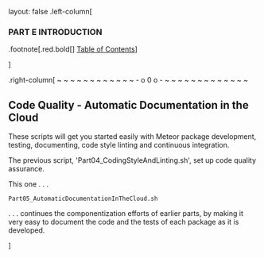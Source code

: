 layout: false
.left-column[
  ### PART E INTRODUCTION

.footnote[.red.bold[] [Table of Contents](./)] 
<!-- H -->]
.right-column[
 ~ ~ ~ ~ ~ ~ ~ ~ ~ ~ ~ ~ - o 0 o - ~ ~ ~ ~ ~ ~ ~ ~ ~ ~ ~ ~ ~

## Code Quality - Automatic Documentation in the Cloud

These scripts will get you started easily with Meteor package development, testing, documenting, code style linting and continuous integration.

The previous script, 'Part04_CodingStyleAndLinting.sh', set up code quality assurance. 

This one . . .  
```terminal
Part05_AutomaticDocumentationInTheCloud.sh
```
. . . continues the componentization efforts of earlier parts, by making it very easy to document the code and the tests of each package as it is developed.



<!-- B -->]
